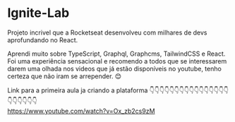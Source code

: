 # Ignite-Lab   

Projeto incrivel que a Rocketseat desenvolveu com milhares de devs aprofundando no React.

Aprendi muito sobre TypeScript, Graphql, Graphcms, TailwindCSS e React. Foi uma experiência sensacional e recomendo a todos que se interessarem darem uma olhada nos videos que já estão disponíveis no youtube, tenho certeza que não iram se arrepender. 😊

Link para a primeira aula ja criando a plataforma 
 👇👇👇👇👇👇👇👇👇👇👇👇👇👇👇👇👇👇👇👇👇👇         
https://www.youtube.com/watch?v=Ox_zb2cs9zM
